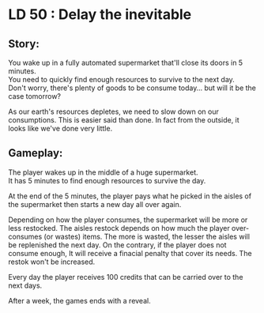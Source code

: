 # LD 50 : Delay the inevitable

## Story:

You wake up in a fully automated supermarket that'll close its doors in 5 minutes.  
You need to quickly find enough resources to survive to the next day.  
Don't worry, there's plenty of goods to be consume today… but will it be the case tomorrow?  

As our earth's resources depletes, we need to slow down on our consumptions.
This is easier said than done. In fact from the outside, it looks like we've done very little.


## Gameplay:

The player wakes up in the middle of a huge supermarket.  
It has 5 minutes to find enough resources to survive the day.  

At the end of the 5 minutes, the player pays what he picked in the aisles of the supermarket then starts a new day all over again.

Depending on how the player consumes, the supermarket will be more or less restocked.
The aisles restock depends on how much the player over-consumes (or wastes) items.
The more is wasted, the lesser the aisles will be replenished the next day.
On the contrary, if the player does not consume enough, It will receive a finacial penalty that cover its needs. The restok won't be increased.

Every day the player receives 100 credits that can be carried over to the next days.

After a week, the games ends with a reveal.


